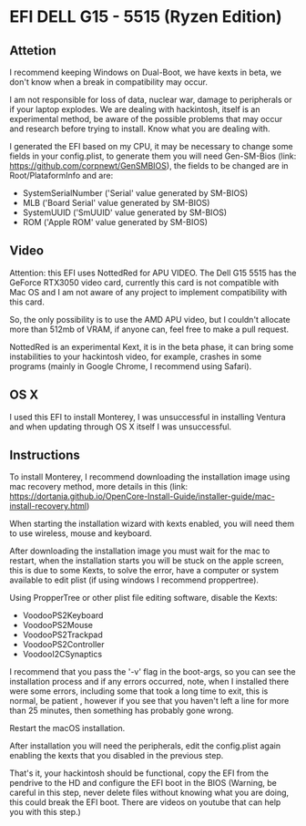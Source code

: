 # EFI DELL G15 - 5515 (Ryzen Edition)

## Attetion
I recommend keeping Windows on Dual-Boot, we have kexts in beta, we don't know when a break in compatibility may occur.

I am not responsible for loss of data, nuclear war, damage to peripherals or if your laptop explodes. We are dealing with hackintosh, itself is an experimental method, be aware of the possible problems that may occur and research before trying to install. Know what you are dealing with.

I generated the EFI based on my CPU, it may be necessary to change some fields in your config.plist, to generate them you will need Gen-SM-Bios (link: https://github.com/corpnewt/GenSMBIOS), the fields to be changed are in Root/PlataformInfo and are:
* SystemSerialNumber ('Serial' value generated by SM-BIOS)
* MLB ('Board Serial' value generated by SM-BIOS)
* SystemUUID ('SmUUID' value generated by SM-BIOS)
* ROM ('Apple ROM' value generated by SM-BIOS)

## Video
Attention: this EFI uses NottedRed for APU VIDEO.
The Dell G15 5515 has the GeForce RTX3050 video card, currently this card is not compatible with Mac OS and I am not aware of any project to implement compatibility with this card.

So, the only possibility is to use the AMD APU video, but I couldn't allocate more than 512mb of VRAM, if anyone can, feel free to make a pull request.

NottedRed is an experimental Kext, it is in the beta phase, it can bring some instabilities to your hackintosh video, for example, crashes in some programs (mainly in Google Chrome, I recommend using Safari).

## OS X
I used this EFI to install Monterey, I was unsuccessful in installing Ventura and when updating through OS X itself I was unsuccessful.

## Instructions
To install Monterey, I recommend downloading the installation image using mac recovery method, more details in this (link: https://dortania.github.io/OpenCore-Install-Guide/installer-guide/mac-install-recovery.html)

When starting the installation wizard with kexts enabled, you will need them to use wireless, mouse and keyboard.

After downloading the installation image you must wait for the mac to restart, when the installation starts you will be stuck on the apple screen, this is due to some Kexts, to solve the error, have a computer or system available to edit plist (if using windows I recommend proppertree).

Using PropperTree or other plist file editing software, disable the Kexts:
* VoodooPS2Keyboard
* VoodooPS2Mouse
* VoodooPS2Trackpad
* VoodooPS2Controller
* VoodooI2CSynaptics

I recommend that you pass the '-v' flag in the boot-args, so you can see the installation process and if any errors occurred, note, when I installed there were some errors, including some that took a long time to exit, this is normal, be patient , however if you see that you haven't left a line for more than 25 minutes, then something has probably gone wrong.

Restart the macOS installation.

After installation you will need the peripherals, edit the config.plist again enabling the kexts that you disabled in the previous step.

That's it, your hackintosh should be functional, copy the EFI from the pendrive to the HD and configure the EFI boot in the BIOS (Warning, be careful in this step, never delete files without knowing what you are doing, this could break the EFI boot. There are videos on youtube that can help you with this step.)
